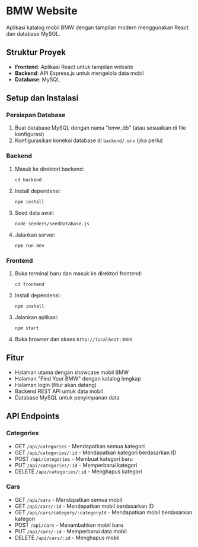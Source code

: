 # BMW Website

Aplikasi katalog mobil BMW dengan tampilan modern menggunakan React dan database MySQL.

## Struktur Proyek

- **Frontend**: Aplikasi React untuk tampilan website
- **Backend**: API Express.js untuk mengelola data mobil
- **Database**: MySQL

## Setup dan Instalasi

### Persiapan Database

1. Buat database MySQL dengan nama "bmw_db" (atau sesuaikan di file konfigurasi)
2. Konfigurasikan koneksi database di `backend/.env` (jika perlu)

### Backend

1. Masuk ke direktori backend:
   ```
   cd backend
   ```

2. Install dependensi:
   ```
   npm install
   ```

3. Seed data awal:
   ```
   node seeders/seedDatabase.js
   ```

4. Jalankan server:
   ```
   npm run dev
   ```

### Frontend

1. Buka terminal baru dan masuk ke direktori frontend:
   ```
   cd frontend
   ```

2. Install dependensi:
   ```
   npm install
   ```

3. Jalankan aplikasi:
   ```
   npm start
   ```

4. Buka browser dan akses `http://localhost:3000`

## Fitur

- Halaman utama dengan showcase mobil BMW
- Halaman "Find Your BMW" dengan katalog lengkap
- Halaman login (fitur akan datang)
- Backend REST API untuk data mobil
- Database MySQL untuk penyimpanan data

## API Endpoints

### Categories
- GET `/api/categories` - Mendapatkan semua kategori
- GET `/api/categories/:id` - Mendapatkan kategori berdasarkan ID
- POST `/api/categories` - Membuat kategori baru
- PUT `/api/categories/:id` - Memperbarui kategori
- DELETE `/api/categories/:id` - Menghapus kategori

### Cars
- GET `/api/cars` - Mendapatkan semua mobil
- GET `/api/cars/:id` - Mendapatkan mobil berdasarkan ID
- GET `/api/cars/category/:categoryId` - Mendapatkan mobil berdasarkan kategori
- POST `/api/cars` - Menambahkan mobil baru
- PUT `/api/cars/:id` - Memperbarui data mobil
- DELETE `/api/cars/:id` - Menghapus mobil 